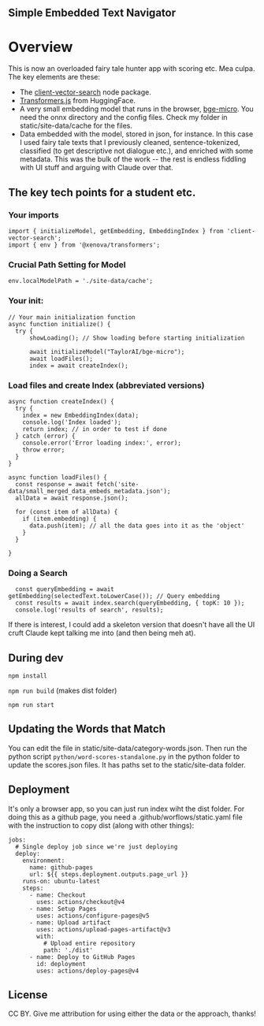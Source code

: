 
## Simple Embedded Text Navigator


# Overview

This is now an overloaded fairy tale hunter app with scoring etc. Mea culpa. The key elements are these:


* The [client-vector-search](https://github.com/yusufhilmi/client-vector-search#readme) node package.
* [Transformers.js](https://huggingface.co/docs/transformers.js/en/index) from HuggingFace.
* A very small embedding model that runs in the browser, [bge-micro](https://huggingface.co/TaylorAI/bge-micro). You need the onnx directory and the config files.  Check my folder in static/site-data/cache for the files.
* Data embedded with the model, stored in json, for instance. In this case I used fairy tale texts that I previously cleaned, sentence-tokenized, classified (to get descriptive not dialogue etc.), and enriched with some metadata.  This was the bulk of the work -- the rest is endless fiddling with UI stuff and arguing with Claude over that.

## The key tech points for a student etc.

### Your imports

```
import { initializeModel, getEmbedding, EmbeddingIndex } from 'client-vector-search';
import { env } from '@xenova/transformers';
```

### Crucial Path Setting for Model

```
env.localModelPath = './site-data/cache';
```

### Your init:

```
// Your main initialization function
async function initialize() {
  try {
      showLoading(); // Show loading before starting initialization

      await initializeModel("TaylorAI/bge-micro");
      await loadFiles();
      index = await createIndex();

```

### Load files and create Index (abbreviated versions)

```
async function createIndex() {
  try {
    index = new EmbeddingIndex(data);
    console.log('Index loaded');
    return index; // in order to test if done
  } catch (error) {
    console.error('Error loading index:', error);
    throw error;
  }
}

async function loadFiles() {
  const response = await fetch('site-data/small_merged_data_embeds_metadata.json');
  allData = await response.json();
    
  for (const item of allData) {
    if (item.embedding) {
      data.push(item); // all the data goes into it as the 'object'
    }
  }
  
}
```

### Doing a Search

```
  const queryEmbedding = await getEmbedding(selectedText.toLowerCase()); // Query embedding
  const results = await index.search(queryEmbedding, { topK: 10 });
  console.log('results of search', results);
```

If there is interest, I could add a skeleton version that doesn't have all the UI cruft Claude kept talking me into (and then being meh at).


## During dev

`npm install`

`npm run build` (makes dist folder)

`npm run start`
 

## Updating the Words that Match

You can edit the file in static/site-data/category-words.json.  Then run the python script `python/word-scores-standalone.py` in the python folder to update the scores.json files. It has paths set to the static/site-data folder.

## Deployment 

It's only a browser app, so you can just run index wiht the dist folder.  For doing this as a github page, you need a .github/worflows/static.yaml file with the instruction to copy dist (along with other things):

```
jobs:
  # Single deploy job since we're just deploying
  deploy:
    environment:
      name: github-pages
      url: ${{ steps.deployment.outputs.page_url }}
    runs-on: ubuntu-latest
    steps:
      - name: Checkout
        uses: actions/checkout@v4
      - name: Setup Pages
        uses: actions/configure-pages@v5
      - name: Upload artifact
        uses: actions/upload-pages-artifact@v3
        with:
          # Upload entire repository
          path: './dist'
      - name: Deploy to GitHub Pages
        id: deployment
        uses: actions/deploy-pages@v4
```


## License

CC BY.  Give me attribution for using either the data or the approach, thanks!



